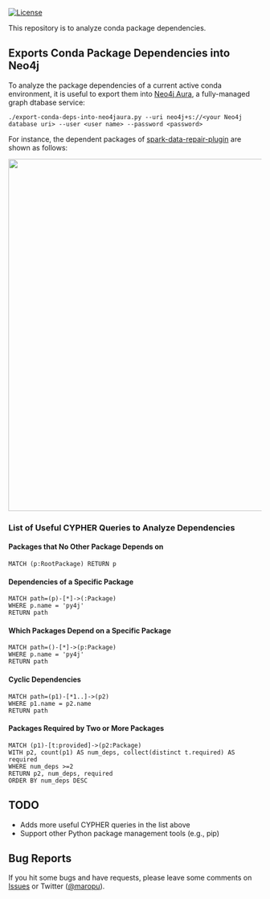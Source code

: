 [![License](http://img.shields.io/:license-Apache_v2-blue.svg)](https://github.com/maropu/conda-deps/blob/master/LICENSE)

This repository is to analyze conda package dependencies.

## Exports Conda Package Dependencies into Neo4j

To analyze the package dependencies of a current active conda environment, it is useful to export them
into [Neo4j Aura](https://neo4j.com/cloud/aura), a fully-managed graph dtabase service:

```
./export-conda-deps-into-neo4jaura.py --uri neo4j+s://<your Neo4j database uri> --user <user name> --password <password>
```

For instance, the dependent packages of [spark-data-repair-plugin](https://github.com/maropu/spark-data-repair-plugin) are shown as follows:

<p align="center"><img src="resources/spark-data-repair-plugin-neo4jaura.svg" width="700px"></p>

### List of Useful CYPHER Queries to Analyze Dependencies

#### Packages that No Other Package Depends on

```
MATCH (p:RootPackage) RETURN p
```

#### Dependencies of a Specific Package

```
MATCH path=(p)-[*]->(:Package)
WHERE p.name = 'py4j'
RETURN path
```

#### Which Packages Depend on a Specific Package

```
MATCH path=()-[*]->(p:Package)
WHERE p.name = 'py4j'
RETURN path
```

#### Cyclic Dependencies

```
MATCH path=(p1)-[*1..]->(p2)
WHERE p1.name = p2.name
RETURN path
```

#### Packages Required by Two or More Packages

```
MATCH (p1)-[t:provided]->(p2:Package)
WITH p2, count(p1) AS num_deps, collect(distinct t.required) AS required
WHERE num_deps >=2
RETURN p2, num_deps, required
ORDER BY num_deps DESC
```

## TODO

 * Adds more useful CYPHER queries in the list above
 * Support other Python package management tools (e.g., pip)

## Bug Reports

If you hit some bugs and have requests, please leave some comments on [Issues](https://github.com/maropu/spark-sql-flow-plugin/issues)
or Twitter ([@maropu](http://twitter.com/#!/maropu)).
